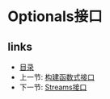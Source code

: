 # Optionals接口

## links
   * [目录](<README.md>)
   * 上一节: [构建函数式接口](<01.5.md>)
   * 下一节: [Streams接口](<01.7.md>)